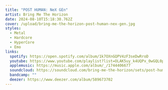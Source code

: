 ```yaml
---
title: "POST HUMAN: NeX GEn"
artist: Bring Me The Horizon
date: 2024-08-10T15:18:30.762Z
cover: /upload/bring-me-the-horizon-post-human-nex-gen.jpg
styles:
  - Metal
  - Hardcore
  - HyperCore
  - Emo
links:
  spotify: https://open.spotify.com/album/1k7OXnGQPV4zF3seDwRroD
  youtube: https://www.youtube.com/playlist?list=OLAK5uy_k4UQPx_0wGQL0p0cL-weTcUM1yUlEH2zc
  applemusic: https://music.apple.com/album/_/1744406677
  soundcloud: https://soundcloud.com/bring-me-the-horizon/sets/post-human-nex-gen-3
  bandcamp: ""
  deezer: https://www.deezer.com/album/589673702
---
```

